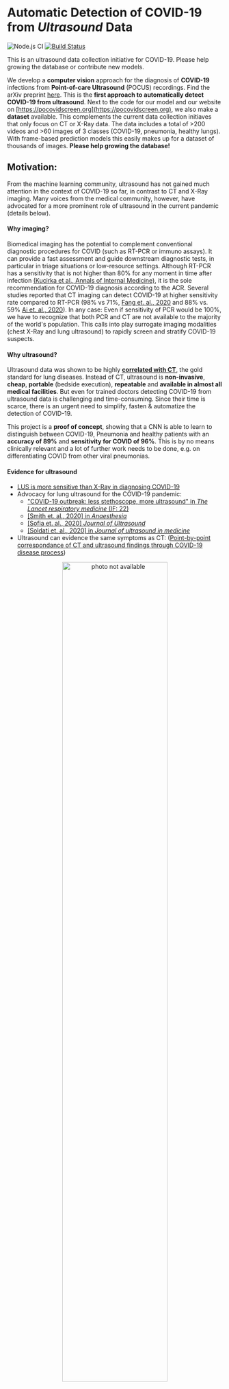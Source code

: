# **Automatic Detection of COVID-19 from *Ultrasound* Data**

![Node.js CI](https://github.com/jannisborn/covid19_pocus_ultrasound/workflows/Node.js%20CI/badge.svg)
[![Build Status](https://travis-ci.com/jannisborn/covid19_pocus_ultrasound.svg?branch=master)](https://travis-ci.com/jannisborn/covid19_pocus_ultrasound)

This is an ultrasound data collection initiative for COVID-19. Please help growing the database or contribute new models.

We develop a **computer vision** approach for the diagnosis of **COVID-19** infections
from **Point-of-care Ultrasound** (POCUS) recordings. Find the arXiv preprint
[here](https://arxiv.org/abs/2004.12084). This is the **first
approach to automatically detect COVID-19 from ultrasound**. Next to the code
for our model and our website on [https://pocovidscreen.org](https://pocovidscreen.org), we also make a
**dataset** available. This complements the current data collection initiaves that only focus
on CT or X-Ray data. The data includes a total of >200 videos and >60 images of 3 classes (COVID-19, pneumonia, healthy lungs). With frame-based prediction models this easily makes up for a dataset of thousands of images.
**Please help growing the database!**


## Motivation:
From the machine learning community, ultrasound has not gained much attention in the context of COVID-19 so far, in contrast to CT and X-Ray imaging.
Many voices from the medical community, however, have advocated for a more prominent role of ultrasound in the current pandemic (details below).
#### Why imaging?
Biomedical imaging has the potential to complement conventional diagnostic procedures for COVID (such as RT-PCR or immuno assays). It can provide a fast assessment and guide downstream diagnostic tests, in particular in triage situations or low-resource settings. 
Although RT-PCR has a sensitivity that is not higher than 80% for any moment in time after infection [(Kucirka et al., Annals of Internal Medicine)](https://www.acpjournals.org/doi/full/10.7326/M20-1495), it is the sole recommendation for COVID-19 diagnosis according to the ACR. Several studies reported that CT imaging can detect COVID-19 at higher sensitivity rate compared to RT-PCR (98% vs 71%, [Fang et. al., 2020](https://pubs.rsna.org/doi/full/10.1148/radiol.2020200432) and 88% vs. 59% [Ai et. al., 2020](https://pubs.rsna.org/doi/full/10.1148/radiol.2020200642)). In any case: Even if sensitivity of PCR would be 100%, we have to recognize that both PCR and CT are not available to the majority of the world's population. 
This calls into play surrogate imaging modalities (chest X-Ray and lung ultrasound) to rapidly screen and stratify COVID-19 suspects.

#### Why ultrasound?
Ultrasound data was shown to be highly
[**correlated with CT**](https://www.ncbi.nlm.nih.gov/pmc/articles/PMC7165267/), the gold standard for lung diseases. Instead of CT,
ultrasound is **non-invasive**, **cheap**, **portable** (bedside execution),
**repeatable** and **available in almost all medical facilities**. But even for
trained doctors detecting COVID-19 from ultrasound data is challenging and
time-consuming. Since their time is scarce, there is an urgent need to simplify,
fasten & automatize the detection of COVID-19.

This project is a **proof of concept**, showing that a CNN is able to learn to distinguish between COVID-19,
Pneumonia and healthy patients with an **accuracy of 89%** and **sensitivity for
COVID of 96\%**. This is by no means clinically relevant and a lot of further
work needs to be done, e.g. on differentiating COVID from other viral pneumonias.

#### Evidence for ultrasound
   - [LUS is more sensitive than X-Ray in diagnosing COVID-19](https://www.ncbi.nlm.nih.gov/pmc/articles/PMC7390587/) 
   - Advocacy for lung ultrasound for the COVID-19 pandemic:
      - ["COVID-19 outbreak: less stethoscope, more ultrasound" in *The Lancet
        respiratory medicine* (IF:
        22)](https://www.thelancet.com/journals/lanres/article/PIIS2213-2600(20)30120-X/fulltext?fbclid=IwAR2kDbxpYTSjoj3Nl_B-nOhLZL66mQLUBVBCdzn6zEG5ObLKq9oXhPZDXHQ)
      - [[Smith et. al., 2020] in *Anaesthesia*](https://onlinelibrary.wiley.com/doi/abs/10.1111/anae.15082)
      - [[Sofia et. al., 2020] *Journal of
        Ultrasound*](https://www.ncbi.nlm.nih.gov/pmc/articles/PMC7159975/)
      - [[Soldati et. al., 2020] in *Journal of ultrasound in medicine*](https://onlinelibrary.wiley.com/doi/full/10.1002/jum.15284)
   - Ultrasound can evidence the same symptoms as CT: ([Point-by-point correspondance of CT
     and ultrasound findings through COVID-19 disease process](https://www.ncbi.nlm.nih.gov/pmc/articles/PMC7165267/)) 

<p align="center">
	<img src="pocovidnet/plots/overview.png" alt="photo not available" width="70%" height="70%">
	<br>
   <em>Example lung ultrasound images. (A): A typical COVID-19 infected lung, showing small subpleural consolidation and pleural irregularities. (B): A pneumonia infected lung, with dynamic air bronchograms surrounded by alveolar consolidation. (C) Healthy lung. 
The lung is normally aerated with horizontal A-lines.</em>
</p>


## Contribute!
- You can donate your lung ultrasound recordings directly on our website: [https://pocovidscreen.org](https://pocovidscreen.org)
- Please help us to find more data! Open an
  [issue](https://github.com/jannisborn/covid19_pocus_ultrasound/issues) if you
  identified a promising data source. Please check [here](https://docs.google.com/spreadsheets/d/1t-tLMjMod6W-nAjkuxmO0CLsiyalFIOp92k_XD_yeo8/edit#gid=1181682638) whether the data is
  already included. Useful contributions are:
   - Publications with ultrasound images/videos
   - Images/Videos that are available via Creative Commens license (e.g. CC
     BY-NC-SA) in the web or on YouTube.
   - Possible sources are:
      - https://thepocusatlas.com
      - https://radiopaedia.org/
      - https://grepmed.com 
- We are mostly looking for *healthy* lung recordings (at the moment we have *more* data for COVID than for healthy
  lungs)


## Learn more about the project

- [**Read our full arXiv manuscript**](https://arxiv.org/abs/2004.12084)
- Web Interface ([https://pocovidscreen.org](https://pocovidscreen.org))
- Read our [blogpost](https://towardsdatascience.com/ultrasound-for-covid-19-a-deep-learning-approach-f7906002892a)
- [DevPost](https://devpost.com/software/automatic-detection-of-covid-19-from-pocus-ultrasound-data)   
- Watch this [video](https://www.youtube.com/watch?v=qOayWwYTPOs) (3min pitch)

## Installation 

### Ultrasound data
Find all details on the current state of the database in the [data](data)
folder.

### Deep learning model (`pocovidnet`)
Find all details on how to reproduce our experiments and train your models on
ultrasound data in the [pocovidnet](pocovidnet) folder.

### Web interface (`pocovidscreen`)
Find all details on how to get started in the [pocovidscreen](pocovidscreen)
folder.

## Current results

Current results of `POCOVID-Net` were obtained in a 5-fold CV and show an accuracy of 0.89 (balanced accuracy 0.82) across all 3
classes. For COVID-19, we achieve a sensitivity of 96%.

![alt text](https://github.com/jannisborn/covid19_pocus_ultrasound/blob/master/pocovidnet/plots/confusion_matrix.png "Confusion matrix")

Detailed performances:
![alt text](https://github.com/jannisborn/covid19_pocus_ultrasound/blob/master/pocovidnet/plots/result_table.png "Result table")


## Contact 
- If you experience problems with the code, please open an
[issue](https://github.com/jannisborn/covid19_pocus_ultrasound/issues).
- If you have questions about the project, please reach out: `jborn@ethz.ch`.


## Citation
The paper is available [here](https://arxiv.org/abs/2004.12084).

If you build upon our work or find it useful, please cite our paper:
```bib
@article{born2020accelerating,
  title={Accelerating COVID-19 Differential Diagnosis with Explainable Ultrasound Image Analysis},
  author={Born, Jannis and Wiedemann, Nina and Br{\"a}ndle, Gabriel and Buhre, Charlotte and Rieck, Bastian and Borgwardt, Karsten},
  journal={arXiv preprint arXiv:2009.06116},
  year={2020}
}

@article{born2020pocovid,
  title={POCOVID-Net: Automatic Detection of COVID-19 From a New Lung Ultrasound Imaging Dataset (POCUS)},
  author={Born, Jannis and Br{\"a}ndle, Gabriel and Cossio, Manuel and Disdier, Marion and Goulet, Julie and Roulin, J{\'e}r{\'e}mie and Wiedemann, Nina},
  journal={arXiv preprint arXiv:2004.12084},
  year={2020}
}
```
